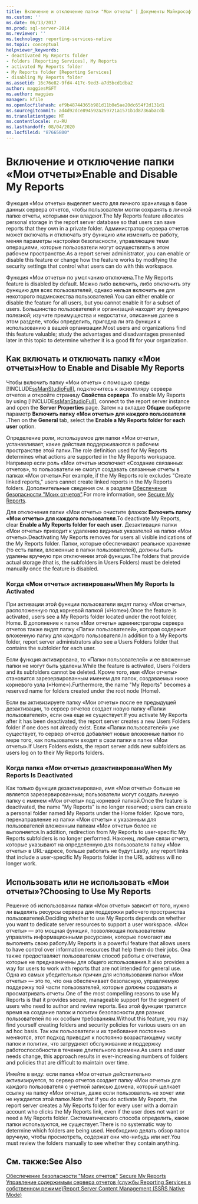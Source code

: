 ```yaml
---
title: Включение и отключение папки "Мои отчеты" | Документы Майкрософт
ms.custom: ''
ms.date: 06/13/2017
ms.prod: sql-server-2014
ms.reviewer: ''
ms.technology: reporting-services-native
ms.topic: conceptual
helpviewer_keywords:
- deactivated My Reports folder
- folders [Reporting Services], My Reports
- activated My Reports folder
- My Reports folder [Reporting Services]
- disabling My Reports folder
ms.assetid: 16c76e82-9fd4-417c-9ed3-a7d5bcd1dba2
author: maggiesMSFT
ms.author: maggies
manager: kfile
ms.openlocfilehash: ef9b48744365b981d11b0e5ae20dc654f2d131d1
ms.sourcegitcommit: ad4d92dce894592a259721a1571b1d8736abacdb
ms.translationtype: MT
ms.contentlocale: ru-RU
ms.lasthandoff: 08/04/2020
ms.locfileid: "87665800"
---
```

# <a name="enable-and-disable-my-reports"></a><span data-ttu-id="645a7-102">Включение и отключение папки «Мои отчеты»</span><span class="sxs-lookup"><span data-stu-id="645a7-102">Enable and Disable My Reports</span></span>
  <span data-ttu-id="645a7-103">Функция «Мои отчеты» выделяет место для личного хранилища в базе данных сервера отчетов, чтобы пользователи могли сохранять в личной папке отчеты, которыми они владеют.</span><span class="sxs-lookup"><span data-stu-id="645a7-103">The My Reports feature allocates personal storage in the report server database so that users can save reports that they own in a private folder.</span></span> <span data-ttu-id="645a7-104">Администратор сервера отчетов может включать и отключать эту функцию или изменить ее работу, меняя параметры настройки безопасности, управляющие теми операциями, которые пользователи могут осуществлять в этом рабочем пространстве.</span><span class="sxs-lookup"><span data-stu-id="645a7-104">As a report server administrator, you can enable or disable this feature or change how the feature works by modifying the security settings that control what users can do with this workspace.</span></span>  
  
 <span data-ttu-id="645a7-105">Функция «Мои отчеты» по умолчанию отключена.</span><span class="sxs-lookup"><span data-stu-id="645a7-105">The My Reports feature is disabled by default.</span></span> <span data-ttu-id="645a7-106">Можно либо включить, либо отключить эту функцию для всех пользователей, однако нельзя включить ее для некоторого подмножества пользователей.</span><span class="sxs-lookup"><span data-stu-id="645a7-106">You can either enable or disable the feature for all users, but you cannot enable it for a subset of users.</span></span> <span data-ttu-id="645a7-107">Большинство пользователей и организаций находят эту функцию полезной; изучите преимущества и недостатки, описанные далее в этом разделе, чтобы определить, пригодна ли эта функция к использованию в вашей организации.</span><span class="sxs-lookup"><span data-stu-id="645a7-107">Most users and organizations find this feature valuable; study the advantages and disadvantages presented later in this topic to determine whether it is a good fit for your organization.</span></span>  
  
## <a name="how-to-enable-and-disable-my-reports"></a><span data-ttu-id="645a7-108">Как включать и отключать папку «Мои отчеты»</span><span class="sxs-lookup"><span data-stu-id="645a7-108">How to Enable and Disable My Reports</span></span>  
 <span data-ttu-id="645a7-109">Чтобы включить папку «Мои отчеты» с помощью среды [!INCLUDE[ssManStudioFull](../../includes/ssmanstudiofull-md.md)], подключитесь к экземпляру сервера отчетов и откройте страницу **Свойства сервера** .</span><span class="sxs-lookup"><span data-stu-id="645a7-109">To enable My Reports by using [!INCLUDE[ssManStudioFull](../../includes/ssmanstudiofull-md.md)], connect to the report server instance and open the **Server Properties** page.</span></span> <span data-ttu-id="645a7-110">Затем на вкладке **Общие** выберите параметр **Включить папку «Мои отчеты» для каждого пользователя** .</span><span class="sxs-lookup"><span data-stu-id="645a7-110">Then on the **General** tab, select the **Enable a My Reports folder for each user** option.</span></span>  
  
 <span data-ttu-id="645a7-111">Определение роли, используемое для папки «Мои отчеты», устанавливает, какие действия поддерживаются в рабочем пространстве этой папки.</span><span class="sxs-lookup"><span data-stu-id="645a7-111">The role definition used for My Reports determines what actions are supported in the My Reports workspace.</span></span> <span data-ttu-id="645a7-112">Например если роль «Мои отчеты» исключает «Создание связанных отчетов», то пользователи не смогут создавать связанные отчеты в папках «Мои отчеты».</span><span class="sxs-lookup"><span data-stu-id="645a7-112">For example, if the My Reports role excludes "Create linked reports," users cannot create linked reports in the My Reports folders.</span></span> <span data-ttu-id="645a7-113">Дополнительные сведения см. в разделе [Обеспечение безопасности "Моих отчетов"](../security/secure-my-reports.md).</span><span class="sxs-lookup"><span data-stu-id="645a7-113">For more information, see [Secure My Reports](../security/secure-my-reports.md).</span></span>  
  
 <span data-ttu-id="645a7-114">Для отключения папки «Мои отчеты» очистите флажок **Включить папку «Мои отчеты» для каждого пользователя**.</span><span class="sxs-lookup"><span data-stu-id="645a7-114">To deactivate My Reports, clear **Enable a My Reports folder for each user**.</span></span> <span data-ttu-id="645a7-115">Дезактивация папки «Мои отчеты» приводит к удалению видимых указателей на папки «Мои отчеты».</span><span class="sxs-lookup"><span data-stu-id="645a7-115">Deactivating My Reports removes for users all visible indications of the My Reports folder.</span></span> <span data-ttu-id="645a7-116">Папки, которые обеспечивают реальное хранение (то есть папки, вложенные в папки пользователей), должны быть удалены вручную при отключении этой функции.</span><span class="sxs-lookup"><span data-stu-id="645a7-116">The folders that provide actual storage (that is, the subfolders in Users Folders) must be deleted manually once the feature is disabled.</span></span>  
  
### <a name="when-my-reports-is-activated"></a><span data-ttu-id="645a7-117">Когда «Мои отчеты» активированы</span><span class="sxs-lookup"><span data-stu-id="645a7-117">When My Reports Is Activated</span></span>  
 <span data-ttu-id="645a7-118">При активации этой функции пользователи видят папку «Мои отчеты», расположенную под корневой папкой («Home»).</span><span class="sxs-lookup"><span data-stu-id="645a7-118">Once the feature is activated, users see a My Reports folder located under the root folder, Home.</span></span> <span data-ttu-id="645a7-119">В дополнение к папке «Мои отчеты» администраторы сервера отчетов также видят папку «Папки пользователей», которая содержит вложенную папку для каждого пользователя.</span><span class="sxs-lookup"><span data-stu-id="645a7-119">In addition to a My Reports folder, report server administrators also see a Users Folders folder that contains the subfolder for each user.</span></span>  
  
 <span data-ttu-id="645a7-120">Если функция активирована, то «Папки пользователей» и ее вложенные папки не могут быть удалены.</span><span class="sxs-lookup"><span data-stu-id="645a7-120">While the feature is activated, Users Folders and its subfolders cannot be deleted.</span></span> <span data-ttu-id="645a7-121">Кроме того, имя «Мои отчеты» становится зарезервированным именем для папок, создаваемых ниже корневого узла («Home»).</span><span class="sxs-lookup"><span data-stu-id="645a7-121">Furthermore, the name "My Reports" becomes a reserved name for folders created under the root node (Home).</span></span>  
  
 <span data-ttu-id="645a7-122">Если вы активизируете папку «Мои отчеты» после ее предыдущей дезактивации, то сервер отчетов создает новую папку «Папки пользователей», если она еще не существует.</span><span class="sxs-lookup"><span data-stu-id="645a7-122">If you activate My Reports after it has been deactivated, the report server creates a new Users Folders folder if one does not already exist.</span></span> <span data-ttu-id="645a7-123">Если «Папки пользователей» уже существует, то сервер отчетов добавляет новые вложенные папки по мере того, как пользователи входят в свои папки в папке «Мои отчеты».</span><span class="sxs-lookup"><span data-stu-id="645a7-123">If Users Folders exists, the report server adds new subfolders as users log on to their My Reports folders.</span></span>  
  
### <a name="when-my-reports-is-deactivated"></a><span data-ttu-id="645a7-124">Когда папка «Мои отчеты» дезактивирована</span><span class="sxs-lookup"><span data-stu-id="645a7-124">When My Reports Is Deactivated</span></span>  
 <span data-ttu-id="645a7-125">Как только функция дезактивирована, имя «Мои отчеты» больше не является зарезервированным; пользователи могут создать личную папку с именем «Мои отчеты» под корневой папкой.</span><span class="sxs-lookup"><span data-stu-id="645a7-125">Once the feature is deactivated, the name "My Reports" is no longer reserved; users can create a personal folder named My Reports under the Home folder.</span></span> <span data-ttu-id="645a7-126">Кроме того, перенаправление из папки «Мои отчеты» к указанным для пользователей вложенным папкам «Мои отчеты» более не выполняется.</span><span class="sxs-lookup"><span data-stu-id="645a7-126">In addition, redirection from My Reports to user-specific My Reports subfolders is no longer performed.</span></span> <span data-ttu-id="645a7-127">Наконец, любые связи отчета, которые указывают на определенную для пользователя папку «Мои отчеты» в URL-адресе, больше работать не будут.</span><span class="sxs-lookup"><span data-stu-id="645a7-127">Lastly, any report links that include a user-specific My Reports folder in the URL address will no longer work.</span></span>  
  
## <a name="choosing-to-use-my-reports"></a><span data-ttu-id="645a7-128">Использовать или не использовать «Мои отчеты»?</span><span class="sxs-lookup"><span data-stu-id="645a7-128">Choosing to Use My Reports</span></span>  
 <span data-ttu-id="645a7-129">Решение об использовании папки «Мои отчеты» зависит от того, нужно ли выделять ресурсы сервера для поддержки рабочего пространства пользователей.</span><span class="sxs-lookup"><span data-stu-id="645a7-129">Deciding whether to use My Reports depends on whether you want to dedicate server resources to support a user workspace.</span></span> <span data-ttu-id="645a7-130">«Мои отчеты» — это мощная функция, позволяющая пользователям управлять информационными ресурсами, которые помогают им выполнять свою работу.</span><span class="sxs-lookup"><span data-stu-id="645a7-130">My Reports is a powerful feature that allows users to have control over information resources that help them do their jobs.</span></span> <span data-ttu-id="645a7-131">Она также предоставляет пользователям способ работы с отчетами, которые не предназначены для общего использования.</span><span class="sxs-lookup"><span data-stu-id="645a7-131">It also provides a way for users to work with reports that are not intended for general use.</span></span> <span data-ttu-id="645a7-132">Одна из самых убедительных причин для использования папки «Мои отчеты» — это то, что она обеспечивает безопасную, управляемую поддержку той части пользователей, которые должны создавать и просматривать отчеты.</span><span class="sxs-lookup"><span data-stu-id="645a7-132">One of the most compelling reasons to use My Reports is that it provides secure, manageable support for the segment of users who need to author and review reports.</span></span> <span data-ttu-id="645a7-133">Без этой функции тратится время на создание папок и политик безопасности для разных пользователей по их особым требованиям.</span><span class="sxs-lookup"><span data-stu-id="645a7-133">Without this feature, you may find yourself creating folders and security policies for various users on an ad hoc basis.</span></span> <span data-ttu-id="645a7-134">Так как пользователи и их требования постоянно меняются, этот подход приводит к постоянно возрастающему числу папок и политик, что затрудняет обслуживание и поддержку работоспособности в течение длительного времени.</span><span class="sxs-lookup"><span data-stu-id="645a7-134">As users and user needs change, this approach results in ever-increasing numbers of folders and policies that are difficult to maintain over time.</span></span>  
  
 <span data-ttu-id="645a7-135">Имейте в виду: если папка «Мои отчеты» действительно активизируется, то сервер отчетов создает папку «Мои отчеты» для каждого пользователя с учетной записью домена, который щелкает ссылку на папку «Мои отчеты», даже если пользователь не хочет или не нуждается этой папке.</span><span class="sxs-lookup"><span data-stu-id="645a7-135">Note that if you do activate My Reports, the report server creates a My Reports folder for every user with a domain account who clicks the My Reports link, even if the user does not want or need a My Reports folder.</span></span> <span data-ttu-id="645a7-136">Систематического способа определить, какие папки используются, не существует.</span><span class="sxs-lookup"><span data-stu-id="645a7-136">There is no systematic way to determine which folders are being used.</span></span> <span data-ttu-id="645a7-137">Необходимо делать обзор папок вручную, чтобы просмотреть, содержат они что-нибудь или нет.</span><span class="sxs-lookup"><span data-stu-id="645a7-137">You must review the folders manually to see whether they contain anything.</span></span>  
  
## <a name="see-also"></a><span data-ttu-id="645a7-138">См. также:</span><span class="sxs-lookup"><span data-stu-id="645a7-138">See Also</span></span>  
 <span data-ttu-id="645a7-139">[Обеспечение безопасности "Моих отчетов"](../security/secure-my-reports.md) </span><span class="sxs-lookup"><span data-stu-id="645a7-139">[Secure My Reports](../security/secure-my-reports.md) </span></span>  
 [<span data-ttu-id="645a7-140">Управление содержимым сервера отчетов (службы Reporting Services в собственном режиме)</span><span class="sxs-lookup"><span data-stu-id="645a7-140">Report Server Content Management &#40;SSRS Native Mode&#41;</span></span>](report-server-content-management-ssrs-native-mode.md)  
  
  
